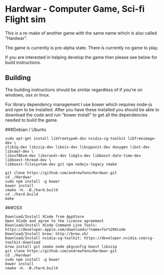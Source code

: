 
# Hardwar - Computer Game, Sci-fi Flight sim

This is a re-make of another game with the same name which is also called "Hardwar".

The game is currently is pre-alpha state. There is currently no game to play.

If you are interested in helping develop the game then please see below for build instructions.

## Building

The building instructions should be similar regardless of if you're on windows, osx or linux.

For library dependency management I use bower which requires node-js and npm to be installed. After you have these installed you should be able to download the code and run "bower install" to get all the dependencies needed to build the game.

###Debian / Ubuntu

    sudo apt-get install libfreetype6-dev nvidia-cg-toolkit libfreeimage-dev \
    zlib1g-dev libzzip-dev libois-dev libcppunit-dev doxygen libxt-dev libxaw7-dev \
    libxxf86vm-dev libxrandr-dev libglu-dev libboost-date-time-dev libboost-thread-dev \
    libboost-filesystem-dev git npm nodejs-legacy cmake

    git clone https://github.com/andrewfenn/Hardwar.git
    cd ./Hardwar
    sudo npm install -g bower
    bower install
    cmake -H. -B./hard.build
    cd ./hard.build
    make

###OSX

    Download/Install XCode from AppStore
    Open XCode and agree to the license agreement
    Download/Install XCode Command Line Tools: https://developer.apple.com/downloads/?name=for%20Xcode
    Download/Install brew: http://brew.sh/
    Download/Install nvidia-cg-toolkit: https://developer.nvidia.com/cg-toolkit-download
    brew install git cmake node pkgconfig boost libzzip
    git clone https://github.com/andrewfenn/Hardwar.git
    cd ./Hardwar
    sudo npm install -g bower
    bower install
    cmake -H. -B./hard.build
